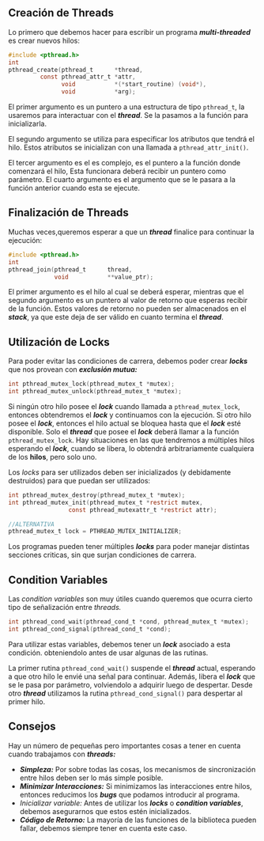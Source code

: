 ## Creación de Threads

Lo primero que debemos hacer para escribir un programa ***multi-threaded*** es crear nuevos hilos:

```c
#include <pthread.h>
int
pthread_create(pthread_t      *thread,
         const pthread_attr_t *attr,
               void           *(*start_routine) (void*),
               void           *arg);
```

El primer argumento es un puntero a una estructura de tipo `pthread_t`, la usaremos para interactuar con el ***thread***. Se la pasamos a la función para inicializarla.

El segundo argumento se utiliza para especificar los atributos que tendrá el hilo. Estos atributos se inicializan con una llamada a `pthread_attr_init()`.

El tercer argumento es el es complejo, es el puntero a la función donde comenzará el hilo, Esta funcionara deberá recibir un puntero como parámetro. El cuarto argumento es el argumento que se le pasara a la función anterior cuando esta se ejecute.

## Finalización de Threads

Muchas veces,queremos esperar a que un ***thread*** finalice para continuar la ejecución:

```c
#include <pthread.h>
int
pthread_join(pthread_t      thread,
             void           **value_ptr);
```

El primer argumento es el hilo al cual se deberá esperar, mientras que el segundo argumento es un puntero al valor de retorno que esperas recibir de la función. Estos valores de retorno no pueden ser almacenados en el ***stack***, ya que este deja de ser válido en cuanto termina el ***thread***.

## Utilización de Locks

Para poder evitar las condiciones de carrera, debemos poder crear ***locks*** que nos provean con ***exclusión mutua:***

```c
int pthread_mutex_lock(pthread_mutex_t *mutex);
int pthread_mutex_unlock(pthread_mutex_t *mutex);
```

 Si ningún otro hilo posee el ***lock*** cuando llamada a `pthread_mutex_lock`, entonces obtendremos el ***lock*** y continuamos con la ejecución. Si otro hilo posee el ***lock***, entonces el hilo actual se bloquea hasta que el ***lock*** esté disponible. Solo el ***thread*** que posee el ***lock*** deberá llamar a la función `pthread_mutex_lock`. Hay situaciones en las que tendremos a múltiples hilos esperando el ***lock***, cuando se libera, lo obtendrá arbitrariamente cualquiera de los **hilos**, pero solo uno.

Los *locks* para ser utilizados deben ser inicializados (y debidamente destruidos) para que puedan ser utilizados:

```c
int pthread_mutex_destroy(pthread_mutex_t *mutex);
int pthread_mutex_init(pthread_mutex_t *restrict mutex,
                 const pthread_mutexattr_t *restrict attr);

//ALTERNATIVA
pthread_mutex_t lock = PTHREAD_MUTEX_INITIALIZER;
```

Los programas pueden tener múltiples ***locks*** para poder manejar distintas secciones criticas, sin que surjan condiciones de carrera.

## Condition Variables

Las *condition variables* son muy útiles cuando queremos que ocurra cierto tipo de señalización entre *threads.*

```c
int pthread_cond_wait(pthread_cond_t *cond, pthread_mutex_t *mutex);
int pthread_cond_signal(pthread_cond_t *cond);
```

Para utilizar estas variables, debemos tener un ***lock*** asociado a esta condición. obteniendolo antes de usar algunas de las rutinas.

La primer rutina `pthread_cond_wait()` suspende el ***thread*** actual, esperando a que otro hilo le envié una señal para continuar. Además, libera el ***lock*** que se le pasa por parámetro, volviendolo a adquirir luego de despertar. Desde otro ***thread*** utilizamos la rutina `pthread_cond_signal()` para despertar al primer hilo.

## Consejos

Hay un número de pequeñas pero importantes cosas a tener en cuenta cuando trabajamos con ***threads:***

- ***Simpleza:*** Por sobre todas las cosas, los mecanismos de sincronización entre hilos deben ser lo más simple posible.
- ***Minimizar Interacciones:*** Si minimizamos las interacciones entre hilos, entonces reducimos los ***bugs*** que podamos introducir al programa.
- *Inicializar variable:* Antes de utilizar los ***locks*** o ***condition variables***, debemos asegurarnos que estos estén inicializados.
- ***Código de Retorno:*** La mayoría de las funciones de la biblioteca pueden fallar, debemos siempre tener en cuenta este caso.
